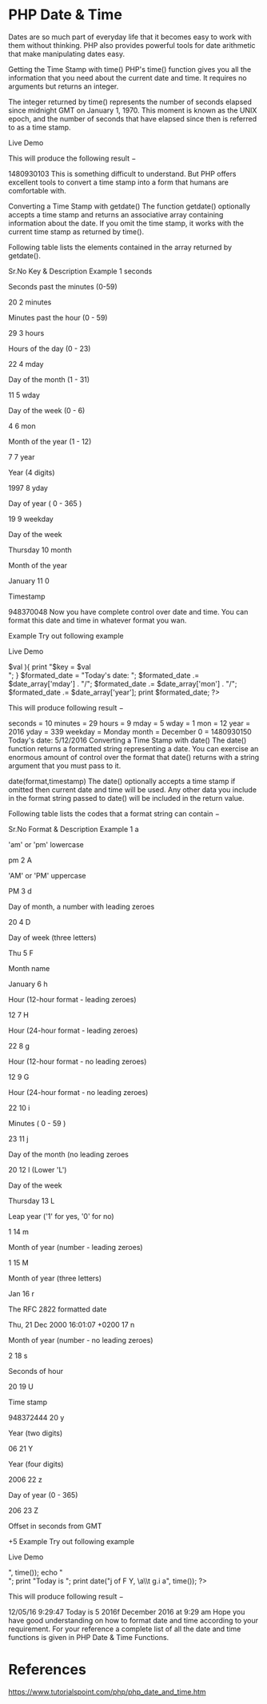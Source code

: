 # PHP Date & Time

Dates are so much part of everyday life that it becomes easy to work with them without thinking. PHP also provides powerful tools for date arithmetic that make manipulating dates easy.

Getting the Time Stamp with time()
PHP's time() function gives you all the information that you need about the current date and time. It requires no arguments but returns an integer.

The integer returned by time() represents the number of seconds elapsed since midnight GMT on January 1, 1970. This moment is known as the UNIX epoch, and the number of seconds that have elapsed since then is referred to as a time stamp.

Live Demo
<?php
   print time();
?>
This will produce the following result −

1480930103
This is something difficult to understand. But PHP offers excellent tools to convert a time stamp into a form that humans are comfortable with.

Converting a Time Stamp with getdate()
The function getdate() optionally accepts a time stamp and returns an associative array containing information about the date. If you omit the time stamp, it works with the current time stamp as returned by time().

Following table lists the elements contained in the array returned by getdate().

Sr.No	Key & Description	Example
1
seconds

Seconds past the minutes (0-59)

20
2
minutes

Minutes past the hour (0 - 59)

29
3
hours

Hours of the day (0 - 23)

22
4
mday

Day of the month (1 - 31)

11
5
wday

Day of the week (0 - 6)

4
6
mon

Month of the year (1 - 12)

7
7
year

Year (4 digits)

1997
8
yday

Day of year ( 0 - 365 )

19
9
weekday

Day of the week

Thursday
10
month

Month of the year

January
11
0

Timestamp

948370048
Now you have complete control over date and time. You can format this date and time in whatever format you wan.

Example
Try out following example

Live Demo
<?php
   $date_array = getdate();

   foreach ( $date_array as $key => $val ){
      print "$key = $val<br />";
   }

   $formated_date  = "Today's date: ";
   $formated_date .= $date_array['mday'] . "/";
   $formated_date .= $date_array['mon'] . "/";
   $formated_date .= $date_array['year'];

   print $formated_date;
?>
This will produce following result −

seconds = 10
minutes = 29
hours = 9
mday = 5
wday = 1
mon = 12
year = 2016
yday = 339
weekday = Monday
month = December
0 = 1480930150
Today's date: 5/12/2016
Converting a Time Stamp with date()
The date() function returns a formatted string representing a date. You can exercise an enormous amount of control over the format that date() returns with a string argument that you must pass to it.

date(format,timestamp)
The date() optionally accepts a time stamp if omitted then current date and time will be used. Any other data you include in the format string passed to date() will be included in the return value.

Following table lists the codes that a format string can contain −

Sr.No	Format & Description	Example
1
a

'am' or 'pm' lowercase

pm
2
A

'AM' or 'PM' uppercase

PM
3
d

Day of month, a number with leading zeroes

20
4
D

Day of week (three letters)

Thu
5
F

Month name

January
6
h

Hour (12-hour format - leading zeroes)

12
7
H

Hour (24-hour format - leading zeroes)

22
8
g

Hour (12-hour format - no leading zeroes)

12
9
G

Hour (24-hour format - no leading zeroes)

22
10
i

Minutes ( 0 - 59 )

23
11
j

Day of the month (no leading zeroes

20
12
l (Lower 'L')

Day of the week

Thursday
13
L

Leap year ('1' for yes, '0' for no)

1
14
m

Month of year (number - leading zeroes)

1
15
M

Month of year (three letters)

Jan
16
r

The RFC 2822 formatted date

Thu, 21 Dec 2000 16:01:07 +0200
17
n

Month of year (number - no leading zeroes)

2
18
s

Seconds of hour

20
19
U

Time stamp

948372444
20
y

Year (two digits)

06
21
Y

Year (four digits)

2006
22
z

Day of year (0 - 365)

206
23
Z

Offset in seconds from GMT

+5
Example
Try out following example

Live Demo
<?php
   print date("m/d/y G.i:s<br>", time());
   echo "<br>";
   print "Today is ";
   print date("j of F Y, \a\\t g.i a", time());
?>
This will produce following result −

12/05/16 9:29:47
Today is 5 2016f December 2016 at 9:29 am
Hope you have good understanding on how to format date and time according to your requirement. For your reference a complete list of all the date and time functions is given in PHP Date & Time Functions.

# References
https://www.tutorialspoint.com/php/php_date_and_time.htm
